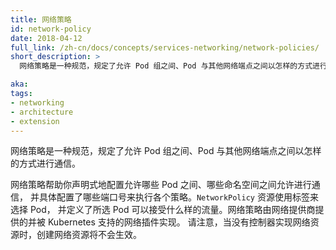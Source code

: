 ```yaml
---
title: 网络策略
id: network-policy
date: 2018-04-12
full_link: /zh-cn/docs/concepts/services-networking/network-policies/
short_description: >
  网络策略是一种规范，规定了允许 Pod 组之间、Pod 与其他网络端点之间以怎样的方式进行通信。

aka: 
tags:
- networking
- architecture
- extension
---
```



网络策略是一种规范，规定了允许 Pod 组之间、Pod 与其他网络端点之间以怎样的方式进行通信。



网络策略帮助你声明式地配置允许哪些 Pod 之间、哪些命名空间之间允许进行通信，
并具体配置了哪些端口号来执行各个策略。`NetworkPolicy` 资源使用标签来选择 Pod，
并定义了所选 Pod 可以接受什么样的流量。网络策略由网络提供商提供的并被 Kubernetes 支持的网络插件实现。
请注意，当没有控制器实现网络资源时，创建网络资源将不会生效。
